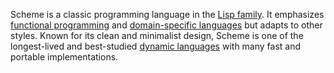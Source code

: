 Scheme is a classic programming language in the [Lisp
family](<//en.wikipedia.org/wiki/Lisp_(programming_language)>). It
emphasizes [functional
programming](//en.wikipedia.org/wiki/Functional_programming) and
[domain-specific languages](//en.wikipedia.org/wiki/Metaprogramming)
but adapts to other styles. Known for its clean and minimalist design,
Scheme is one of the longest-lived and best-studied [dynamic
languages](//en.wikipedia.org/wiki/Dynamic_programming_language) with
many fast and portable implementations.
